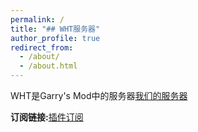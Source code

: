```yaml
---
permalink: /
title: "## WHT服务器"
author_profile: true
redirect_from: 
  - /about/
  - /about.html
---
```


WHT是Garry's Mod中的服务器[我们的服务器](https://gmod-servers.com/server/278876/)

**订阅链接:**[插件订阅](https://steamcommunity.com/sharedfiles/filedetails/?id=3239222710)
